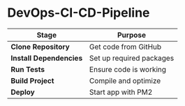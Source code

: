 # DevOps-CI-CD-Pipeline


| Stage                    | Purpose                  |
| ------------------------ | ------------------------ |
| **Clone Repository**     | Get code from GitHub     |
| **Install Dependencies** | Set up required packages |
| **Run Tests**            | Ensure code is working   |
| **Build Project**        | Compile and optimize     |
| **Deploy**               | Start app with PM2       |

